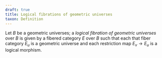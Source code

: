 ```yaml
---
draft: true
title: Logical fibrations of geometric universes
taxon: Definition
---
```


Let $B$ be a geometric universes; a *logical fibration of geometric universes* over $B$ is given by a fibered category $E$ over $B$ such that each that fiber category $E_u$ is a geometric universe and each restriction map $E_v\to E_u$ is a logical morphism.
